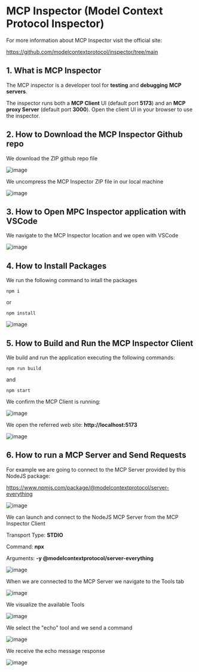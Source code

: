 # MCP Inspector (Model Context  Protocol Inspector)

For more information about MCP Inspector visit the official site:

https://github.com/modelcontextprotocol/inspector/tree/main

## 1. What is MCP Inspector

The MCP inspector is a developer tool for **testing** and **debugging** **MCP servers**.

The inspector runs both a **MCP Client** UI (default port **5173**) and an **MCP proxy Server** (default port **3000**). Open the client UI in your browser to use the inspector. 

## 2. How to Download the MCP Inspector Github repo

We download the ZIP github repo file

![image](https://github.com/user-attachments/assets/450b8744-7d29-40ee-97af-8dc8860fe623)

We uncompress the MCP Inspector ZIP file in our local machine

![image](https://github.com/user-attachments/assets/34de8f27-4077-4112-b673-d35be49470ca)

## 3. How to Open MPC Inspector application with VSCode

We navigate to the MCP Inspector location and we open with VSCode

![image](https://github.com/user-attachments/assets/b60b75b9-73ba-45c2-a322-98ce8945b4cf)

## 4. How to Install Packages 

We run the following command to intall the packages

```
npm i 
```

or 

```
npm install
```

![image](https://github.com/user-attachments/assets/4eb1bcbf-e447-4107-a20a-53fedf87e861)

## 5. How to Build and Run the MCP Inspector Client

We build and run the application executing the following commands:

```
npm run build
```

and

```
npm start
```

We confirm the MCP Client is running:

![image](https://github.com/user-attachments/assets/b23c1079-0794-40a4-a831-25e98e8cec67)

We open the referred web site:  **http://localhost:5173**

![image](https://github.com/user-attachments/assets/42eae47d-ef4c-4fd1-a286-af89d6ef46b4)

## 6. How to run a MCP Server and Send Requests

For example we are going to connect to the MCP Server provided by this NodeJS package:

https://www.npmjs.com/package/@modelcontextprotocol/server-everything

![image](https://github.com/user-attachments/assets/ae6b688b-d596-4f8a-9277-d10cf3b40d37)

We can launch and connect to the NodeJS MCP Server from the MCP Inspector Client

Transport Type:	**STDIO**

Command:	**npx**

Arguments:	**-y @modelcontextprotocol/server-everything**

![image](https://github.com/user-attachments/assets/d25435ae-6802-4c2d-805e-5ec8e73895c0)

When we are connected to the MCP Server we navigate to the Tools tab

![image](https://github.com/user-attachments/assets/20c6f815-cc35-4292-bd67-ecb856011135)

We visualize the available Tools

![image](https://github.com/user-attachments/assets/6b0d8fb4-5277-41c7-9358-20ba77bbabb1)

We select the "echo" tool and we send a command

![image](https://github.com/user-attachments/assets/d6c931ae-2a1c-49d3-8021-c80879c2dc92)

We receive the echo message response

![image](https://github.com/user-attachments/assets/e867c9d5-0b3b-4158-95d5-c64cd28641c3)
